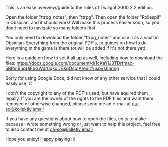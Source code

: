 This is an easy overview/guide to the rules of Twilight:2000 2.2 edition.

Open the folder "ttrpg_notes", then "ttrpg". Then open the folder "Rollespil" in Obsidian, and it should work! Will make this process easier soon, so you don't need to navigate so many folders first.

You only need to download the folder "ttrpg_notes" and use it as a vault in Obsidian. 
Everything from the original PDF's, to guides on how to do everything in the game is there (or will be added if it's not there yet).

Here is a guide on how to set it all up as well, including how to download the files:
https://docs.google.com/document/d/1cKaYIJ3TDrfmao-5BRmBhpUjFbGWdr0qkoDEXpOcgIA/edit?usp=sharing

Sorry for using Google Docs, did not know of any other service that I could easily use :C


I don't the copyright to any of the PDF's used, but have aquired them legally.
If you are the owner of the rights to the PDF files and want them removed or otherwise changed, please send me an e-mail at ca-so@kollektiv.email

If you have any questions about how to open the files, edits to make because I wrote something wrong or just want to help this project, feel free to also contact me at ca-so@kolletiv.email

Hope you enjoy! 
Happy playing :))
